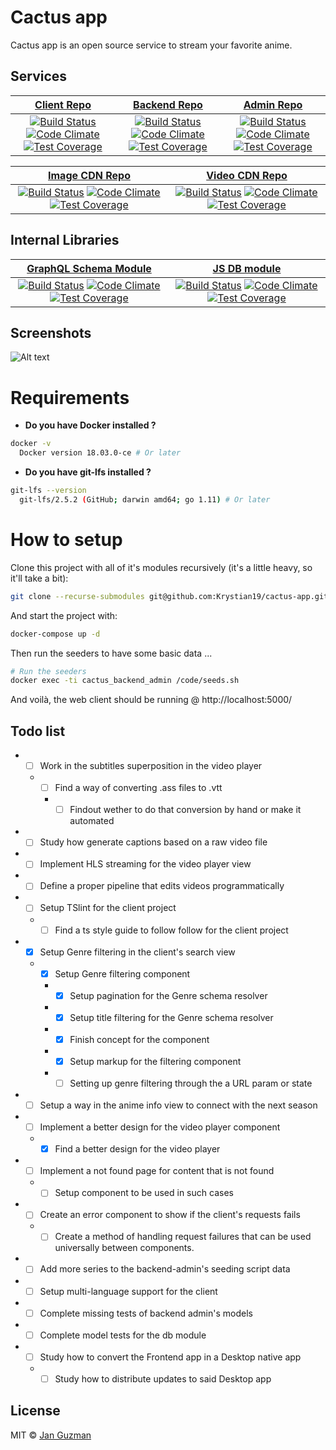 # Cactus app
Cactus app is an open source service to stream your favorite anime.

## Services
|  [Client Repo](https://github.com/Krystian19/cactus-app-client-service) | [Backend Repo](https://github.com/Krystian19/cactus-app-backend-service/tree/master) | [Admin Repo](https://github.com/Krystian19/cactus-app-backend-admin-service/tree/master) |
|:---------------------:|:---------------------:|:---------------------:|
| [![Build Status](https://travis-ci.org/Krystian19/cactus-app-client-service.svg?branch=master)](https://travis-ci.org/Krystian19/cactus-app-client-service) [![Code Climate](https://codeclimate.com/github/Krystian19/cactus-app-client-service/badges/gpa.svg)](https://codeclimate.com/github/Krystian19/cactus-app-client-service) [![Test Coverage](https://codecov.io/gh/Krystian19/cactus-app-client-service/branch/master/graph/badge.svg)](https://codecov.io/gh/Krystian19/cactus-app-client-service) | [![Build Status](https://travis-ci.org/Krystian19/cactus-app-backend-service.svg?branch=master)](https://travis-ci.org/Krystian19/cactus-app-backend-service) [![Code Climate](https://codeclimate.com/github/Krystian19/cactus-app-backend-service/badges/gpa.svg)](https://codeclimate.com/github/Krystian19/cactus-app-backend-service) [![Test Coverage](https://codecov.io/gh/Krystian19/cactus-app-backend-service/branch/master/graph/badge.svg)](https://codecov.io/gh/Krystian19/cactus-app-backend-service) | [![Build Status](https://travis-ci.org/Krystian19/cactus-app-backend-admin-service.svg?branch=master)](https://travis-ci.org/Krystian19/cactus-app-backend-admin-service) [![Code Climate](https://codeclimate.com/github/Krystian19/cactus-app-backend-admin-service/badges/gpa.svg)](https://codeclimate.com/github/Krystian19/cactus-app-backend-admin-service) [![Test Coverage](https://codecov.io/gh/Krystian19/cactus-app-backend-admin-service/branch/master/graph/badge.svg)](https://codecov.io/gh/Krystian19/cactus-app-backend-admin-service) |

|  [Image CDN Repo](https://github.com/Krystian19/cactus-fake-image-cdn-service/tree/master) | [Video CDN Repo](https://github.com/Krystian19/cactus-fake-video-cdn-service/tree/master) |
|:---------------------:|:---------------------:|
| [![Build Status](https://travis-ci.org/Krystian19/cactus-fake-image-cdn-service.svg?branch=master)](https://travis-ci.org/Krystian19/cactus-fake-image-cdn-service) [![Code Climate](https://codeclimate.com/github/Krystian19/cactus-fake-image-cdn-service/badges/gpa.svg)](https://codeclimate.com/github/Krystian19/cactus-fake-image-cdn-service)  [![Test Coverage](https://codecov.io/gh/Krystian19/cactus-fake-image-cdn-service/branch/master/graph/badge.svg)](https://codecov.io/gh/Krystian19/cactus-fake-image-cdn-service) | [![Build Status](https://travis-ci.org/Krystian19/cactus-fake-video-cdn-service.svg?branch=master)](https://travis-ci.org/Krystian19/cactus-fake-video-cdn-service) [![Code Climate](https://codeclimate.com/github/Krystian19/cactus-fake-video-cdn-service/badges/gpa.svg)](https://codeclimate.com/github/Krystian19/cactus-fake-video-cdn-service) [![Test Coverage](https://codecov.io/gh/Krystian19/cactus-fake-video-cdn-service/branch/master/graph/badge.svg)](https://codecov.io/gh/Krystian19/cactus-fake-video-cdn-service) |

## Internal Libraries
|  [GraphQL Schema Module](https://github.com/Krystian19/cactus-app-schema-module/tree/master) | [JS DB module](https://github.com/Krystian19/cactus-app-db-module/tree/master)|
|:---------------------:|:---------------------:|
| [![Build Status](https://travis-ci.org/Krystian19/cactus-app-schema-module.svg?branch=master)](https://travis-ci.org/Krystian19/cactus-app-schema-module) [![Code Climate](https://codeclimate.com/github/Krystian19/cactus-app-schema-module/badges/gpa.svg)](https://codeclimate.com/github/Krystian19/cactus-app-schema-module) [![Test Coverage](https://codecov.io/gh/Krystian19/cactus-app-schema-module/branch/master/graph/badge.svg)](https://codecov.io/gh/Krystian19/cactus-app-schema-module)      | [![Build Status](https://travis-ci.org/Krystian19/cactus-app-db-module.svg?branch=master)](https://travis-ci.org/Krystian19/cactus-app-db-module) [![Code Climate](https://codeclimate.com/github/Krystian19/cactus-app-db-module/badges/gpa.svg)](https://codeclimate.com/github/Krystian19/cactus-app-db-module) [![Test Coverage](https://codecov.io/gh/Krystian19/cactus-app-db-module/branch/master/graph/badge.svg)](https://codecov.io/gh/Krystian19/cactus-app-db-module)

## Screenshots
![Alt text](screenshots/capture1.png?raw=true "Anime Description view")

# Requirements

+ **Do you have Docker installed ?**
```sh
docker -v
  Docker version 18.03.0-ce # Or later
```

+ **Do you have git-lfs installed ?**
```sh
git-lfs --version
  git-lfs/2.5.2 (GitHub; darwin amd64; go 1.11) # Or later
```

# How to setup
Clone this project with all of it's modules recursively (it's a little heavy, so it'll take a bit):

```sh
git clone --recurse-submodules git@github.com:Krystian19/cactus-app.git
```

And start the project with:
```sh
docker-compose up -d
```

Then run the seeders to have some basic data ...
```sh
# Run the seeders
docker exec -ti cactus_backend_admin /code/seeds.sh
```

And voilà, the web client should be running @ http://localhost:5000/

## Todo list
+ - [ ] Work in the subtitles superposition in the video player
  + - [ ] Find a way of converting .ass files to .vtt
    + - [ ] Findout wether to do that conversion by hand or make it automated
+ - [ ] Study how generate captions based on a raw video file
+ - [ ] Implement HLS streaming for the video player view
+ - [ ] Define a proper pipeline that edits videos programmatically
+ - [ ] Setup TSlint for the client project
  + - [ ] Find a ts style guide to follow follow for the client project
+ - [x] Setup Genre filtering in the client's search view
  + - [x] Setup Genre filtering component
    + - [x] Setup pagination for the Genre schema resolver
    + - [x] Setup title filtering for the Genre schema resolver
    + - [x] Finish concept for the component
    + - [x] Setup markup for the filtering component
    + - [ ] Setting up genre filtering through the a URL param or state
+ - [ ] Setup a way in the anime info view to connect with the next season
+ - [ ] Implement a better design for the video player component
  + - [x] Find a better design for the video player
+ - [ ] Implement a not found page for content that is not found
  + - [ ] Setup component to be used in such cases
+ - [ ] Create an error component to show if the client's requests fails
  + - [ ] Create a method of handling request failures that can be used universally between components.
+ - [ ] Add more series to the backend-admin's seeding script data
+ - [ ] Setup multi-language support for the client
+ - [ ] Complete missing tests of backend admin's models
+ - [ ] Complete model tests for the db module
+ - [ ] Study how to convert the Frontend app in a Desktop native app
  + - [ ] Study how to distribute updates to said Desktop app

## License
MIT © [Jan Guzman](https://github.com/Krystian19)
